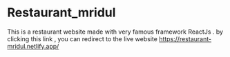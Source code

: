 # Restaurant_mridul
This is a restaurant website made with very famous framework ReactJs . by clicking this link , you can redirect to the live website  https://restaurant-mridul.netlify.app/
